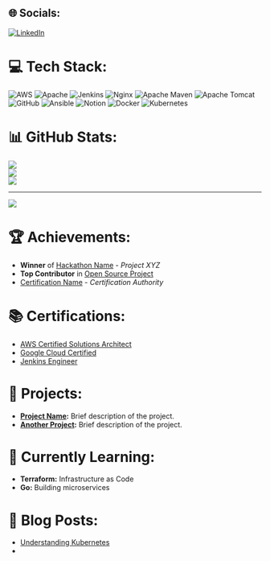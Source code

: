 
## 🌐 Socials:
[![LinkedIn](https://img.shields.io/badge/LinkedIn-%230077B5.svg?logo=linkedin&logoColor=white)](https://linkedin.com/in/maheshgore7888) 

# 💻 Tech Stack:
![AWS](https://img.shields.io/badge/AWS-%23FF9900.svg?style=for-the-badge&logo=amazon-aws&logoColor=white) ![Apache](https://img.shields.io/badge/apache-%23D42029.svg?style=for-the-badge&logo=apache&logoColor=white) ![Jenkins](https://img.shields.io/badge/jenkins-%232C5263.svg?style=for-the-badge&logo=jenkins&logoColor=white) ![Nginx](https://img.shields.io/badge/nginx-%23009639.svg?style=for-the-badge&logo=nginx&logoColor=white) ![Apache Maven](https://img.shields.io/badge/Apache%20Maven-C71A36?style=for-the-badge&logo=Apache%20Maven&logoColor=white) ![Apache Tomcat](https://img.shields.io/badge/apache%20tomcat-%23F8DC75.svg?style=for-the-badge&logo=apache-tomcat&logoColor=black) ![GitHub](https://img.shields.io/badge/github-%23121011.svg?style=for-the-badge&logo=github&logoColor=white) ![Ansible](https://img.shields.io/badge/ansible-%231A1918.svg?style=for-the-badge&logo=ansible&logoColor=white) ![Notion](https://img.shields.io/badge/Notion-%23000000.svg?style=for-the-badge&logo=notion&logoColor=white) ![Docker](https://img.shields.io/badge/docker-%230db7ed.svg?style=for-the-badge&logo=docker&logoColor=white) ![Kubernetes](https://img.shields.io/badge/kubernetes-%23326ce5.svg?style=for-the-badge&logo=kubernetes&logoColor=white)
# 📊 GitHub Stats:
![](https://github-readme-stats.vercel.app/api?username=mahigore&theme=dark&hide_border=false&include_all_commits=false&count_private=false)<br/>
![](https://github-readme-streak-stats.herokuapp.com/?user=mahigore&theme=dark&hide_border=false)<br/>
![](https://github-readme-stats.vercel.app/api/top-langs/?username=mahigore&theme=dark&hide_border=false&include_all_commits=false&count_private=false&layout=compact)

---
[![](https://visitcount.itsvg.in/api?id=mahigore&icon=0&color=0)](https://visitcount.itsvg.in)
# 🏆 Achievements:
- **Winner** of [Hackathon Name](https://link-to-hackathon.com) - _Project XYZ_
- **Top Contributor** in [Open Source Project](https://link-to-project.com)
- [Certification Name](https://link-to-certification.com) - _Certification Authority_

# 📚 Certifications:
- [AWS Certified Solutions Architect](https://aws.amazon.com/certification/)
- [Google Cloud Certified](https://cloud.google.com/certification)
- [Jenkins Engineer](https://www.jenkins.io/certification/)

# 🚀 Projects:
- **[Project Name](https://link-to-project.com):** Brief description of the project.
- **[Another Project](https://link-to-project.com):** Brief description of the project.

# 🌱 Currently Learning:
- **Terraform:** Infrastructure as Code
- **Go:** Building microservices

# 📖 Blog Posts:
- [Understanding Kubernetes](https://link-to-blog.com)
- 


<!-- Proudly created with GPRM ( https://gprm.itsvg.in ) -->
